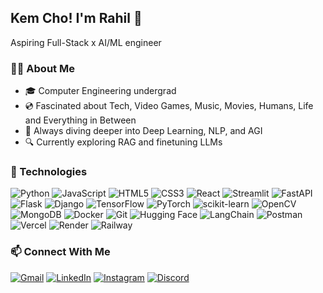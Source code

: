 ## Kem Cho! I'm Rahil 👋
Aspiring Full-Stack x AI/ML engineer

### 👨‍💻 About Me
- 🎓 Computer Engineering undergrad
- 💿 Fascinated about Tech, Video Games, Music, Movies, Humans, Life and Everything in Between
- 🤖 Always diving deeper into Deep Learning, NLP, and AGI
- 🔍 Currently exploring RAG and finetuning LLMs
  
### 🚀 Technologies

![Python](https://img.shields.io/badge/Python-3776AB?style=flat-square&logo=python&logoColor=white)
![JavaScript](https://img.shields.io/badge/JavaScript-F7DF1E?style=flat-square&logo=javascript&logoColor=black)
![HTML5](https://img.shields.io/badge/HTML5-E34F26?style=flat-square&logo=html5&logoColor=white)
![CSS3](https://img.shields.io/badge/CSS3-1572B6?style=flat-square&logo=css3&logoColor=white)
![React](https://img.shields.io/badge/React-20232A?style=flat-square&logo=react&logoColor=61DAFB)
![Streamlit](https://img.shields.io/badge/Streamlit-FF4B4B?style=flat-square&logo=streamlit&logoColor=white)
![FastAPI](https://img.shields.io/badge/FastAPI-009688?style=flat-square&logo=fastapi&logoColor=white)
![Flask](https://img.shields.io/badge/Flask-000000?style=flat-square&logo=flask&logoColor=white)
![Django](https://img.shields.io/badge/Django-092E20?style=flat-square&logo=django&logoColor=white)
![TensorFlow](https://img.shields.io/badge/TensorFlow-FF6F00?style=flat-square&logo=tensorflow&logoColor=white)
![PyTorch](https://img.shields.io/badge/PyTorch-EE4C2C?style=flat-square&logo=pytorch&logoColor=white)
![scikit-learn](https://img.shields.io/badge/scikit--learn-F7931E?style=flat-square&logo=scikit-learn&logoColor=white)
![OpenCV](https://img.shields.io/badge/OpenCV-5C3EE8?style=flat-square&logo=opencv&logoColor=white)
![MongoDB](https://img.shields.io/badge/MongoDB-47A248?style=flat-square&logo=mongodb&logoColor=white)
![Docker](https://img.shields.io/badge/Docker-2496ED?style=flat-square&logo=docker&logoColor=white)
![Git](https://img.shields.io/badge/Git-F05032?style=flat-square&logo=git&logoColor=white)
![Hugging Face](https://img.shields.io/badge/HuggingFace-FFCC00?style=flat-square&logo=huggingface&logoColor=black)
![LangChain](https://img.shields.io/badge/LangChain-000000?style=flat-square&logo=data:image/svg+xml;base64,PHN2ZyB4bWxu...&logoColor=white)
![Postman](https://img.shields.io/badge/Postman-FF6C37?style=flat-square&logo=postman&logoColor=white)
![Vercel](https://img.shields.io/badge/Vercel-000000?style=flat-square&logo=vercel&logoColor=white)
![Render](https://img.shields.io/badge/Render-46E3B7?style=flat-square&logo=render&logoColor=black)
![Railway](https://img.shields.io/badge/Railway-0B0D0E?style=flat-square&logo=railway&logoColor=white)


### 📫 Connect With Me

[![Gmail](https://img.shields.io/badge/Gmail-D14836?style=flat-square&logo=gmail&logoColor=white)](mailto:rahilpatel1809@gmail.com)
[![LinkedIn](https://img.shields.io/badge/LinkedIn-0A66C2?style=flat-square&logo=linkedin&logoColor=white)](https://linkedin.com/in/rahilpatel1809)
[![Instagram](https://img.shields.io/badge/Instagram-E4405F?style=flat-square&logo=instagram&logoColor=white)](https://instagram.com/rahilbeballin)
[![Discord](https://img.shields.io/badge/Discord-5865F2?style=flat-square&logo=discord&logoColor=white)](https://discordapp.com/users/743384449168834651)





